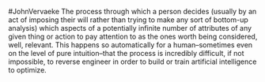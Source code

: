 #JohnVervaeke
The process through which a person decides (usually by an act of imposing their will rather than trying to make any sort of bottom-up analysis) which aspects of a potentially infinite number of attributes of any given thing or action to pay attention to as the ones worth being considered, well, relevant. This happens so automatically for a human–sometimes even on the level of pure intuition–that the process is incredibly difficult, if not impossible, to reverse engineer in order to build or train artificial intelligence to optimize.